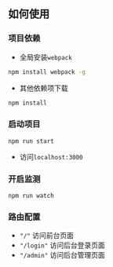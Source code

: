 ## 如何使用
### 项目依赖
* 全局安装`webpack`
```sh
npm install webpack -g
```
* 其他依赖项下载
```sh
npm install
```
### 启动项目
```
npm run start
```
* 访问`localhost:3000`

### 开启监测
```
npm run watch
```
###  路由配置
* `"/"`
访问前台页面
* `"/login"`
访问后台登录页面
* `"/admin"`
访问后台管理页面